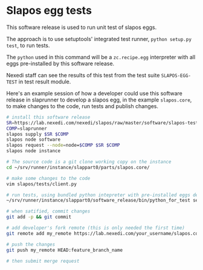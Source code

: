 # Slapos egg tests

This software release is used to run unit test of slapos eggs.

The approach is to use setuptools' integrated test runner, `python setup.py test`, to run tests.

The `python` used in this command will be a `zc.recipe.egg` interpreter with
all eggs pre-installed by this software release.

Nexedi staff can see the results of this test from the test suite
`SLAPOS-EGG-TEST` in test result module.


Here's an example session of how a developer could use this software release in
slaprunner to develop a slapos egg, in the example `slapos.core`, to make
changes to the code, run tests and publish changes.

```bash
# install this software release
SR=https://lab.nexedi.com/nexedi/slapos/raw/master/software/slapos-testing/software.cfg 
COMP=slaprunner
slapos supply $SR $COMP
slapos node software
slapos request --node=node=$COMP $SR $COMP
slapos node instance

# The source code is a git clone working copy on the instance
cd ~/srv/runner/instance/slappart0/parts/slapos.core/

# make some changes to the code
vim slapos/tests/client.py

# run tests, using bundled python intepreter with pre-installed eggs dependencies
~/srv/runner/instance/slappart0/software_release/bin/python_for_test setup.py build

# when satified, commit changes
git add -p && git commit

# add developer's fork remote (this is only needed the first time)
git remote add my_remote https://lab.nexedi.com/your_username/slapos.core.git/

# push the changes
git push my_remote HEAD:feature_branch_name

# then submit merge request
```
